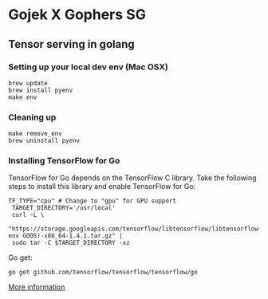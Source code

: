 # Gojek X Gophers SG

## Tensor serving in golang 

### Setting up your local dev env (Mac OSX)
```
brew update
brew install pyenv
make env
```

### Cleaning up
```
make remove_env
brew uninstall pyenv
```

### Installing TensorFlow for Go
TensorFlow for Go depends on the TensorFlow C library. Take the following steps to install this library and enable TensorFlow for Go:
```
TF_TYPE="cpu" # Change to "gpu" for GPU support
 TARGET_DIRECTORY='/usr/local'
 curl -L \
   "https://storage.googleapis.com/tensorflow/libtensorflow/libtensorflow-${TF_TYPE}-$(go env GOOS)-x86_64-1.4.1.tar.gz" |
 sudo tar -C $TARGET_DIRECTORY -xz
 ```
Go get:
```
go get github.com/tensorflow/tensorflow/tensorflow/go
```

[More information](https://www.tensorflow.org/install/install_go)
